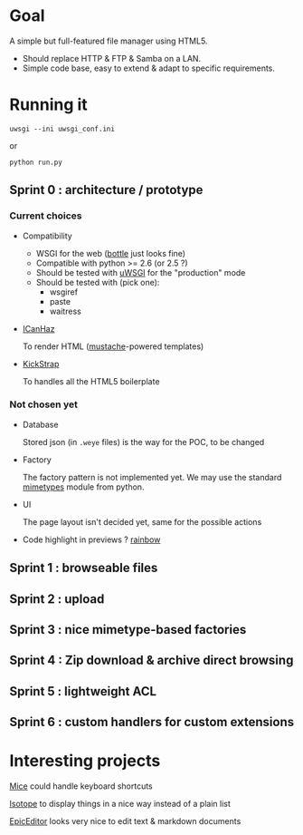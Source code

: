 # Goal

A simple but full-featured file manager using HTML5.

- Should replace HTTP & FTP & Samba on a LAN.
- Simple code base, easy to extend & adapt to specific requirements.


# Running it

    uwsgi --ini uwsgi_conf.ini

or

    python run.py


## Sprint 0 : architecture / prototype

### Current choices

- Compatibility

    - WSGI for the web ([bottle](http://bottlepy.org/docs/dev/) just looks fine)
    - Compatible with python >= 2.6 (or 2.5 ?)
    - Should be tested with [uWSGI](http://projects.unbit.it/uwsgi/) for the "production" mode
    - Should be tested with (pick one):
        - wsgiref
        - paste
        - waitress

- [ICanHaz](http://icanhazjs.com/)

    To render HTML ([mustache](http://mustache.github.com/mustache.5.html)-powered templates)

- [KickStrap](http://getkickstrap.com/docs/1.1/first-steps/)

    To handles all the HTML5 boilerplate

### Not chosen yet

- Database

    Stored json (in `.weye` files) is the way for the POC, to be changed

- Factory

    The factory pattern is not implemented yet. We may use the standard [mimetypes](http://docs.python.org/2/library/mimetypes.html) module from python.

- UI
    
    The page layout isn't decided yet, same for the possible actions

- Code highlight in previews ? [rainbow](https://github.com/ccampbell/rainbow/)

## Sprint 1 : browseable files

## Sprint 2 : upload

## Sprint 3 : nice mimetype-based factories

## Sprint 4 : Zip download & archive direct browsing

## Sprint 5 : lightweight ACL

## Sprint 6 : custom handlers for custom extensions


# Interesting projects

[Mice](http://craig.is/killing/mice) could handle keyboard shortcuts

[Isotope](http://isotope.metafizzy.co/index.html) to display things in a nice way instead of a plain list

[EpicEditor](http://oscargodson.github.com/EpicEditor/) looks very nice to edit text & markdown documents